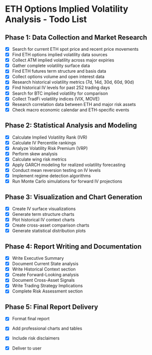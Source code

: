 # ETH Options Implied Volatility Analysis - Todo List

## Phase 1: Data Collection and Market Research
- [x] Search for current ETH spot price and recent price movements
- [x] Find ETH options implied volatility data sources
- [x] Collect ATM implied volatility across major expiries
- [x] Gather complete volatility surface data
- [x] Find ETH futures term structure and basis data
- [x] Collect options volume and open interest data
- [x] Research historical volatility metrics (7d, 14d, 30d, 60d, 90d)
- [x] Find historical IV levels for past 252 trading days
- [x] Search for BTC implied volatility for comparison
- [x] Collect TradFi volatility indices (VIX, MOVE)
- [x] Research correlation data between ETH and major risk assets
- [x] Check macro economic calendar and ETH-specific events

## Phase 2: Statistical Analysis and Modeling
- [x] Calculate Implied Volatility Rank (IVR)
- [x] Calculate IV Percentile rankings
- [x] Analyze Volatility Risk Premium (VRP)
- [x] Perform skew analysis
- [x] Calculate wing risk metrics
- [x] Apply GARCH modeling for realized volatility forecasting
- [x] Conduct mean reversion testing on IV levels
- [x] Implement regime detection algorithms
- [x] Run Monte Carlo simulations for forward IV projections

## Phase 3: Visualization and Chart Generation
- [x] Create IV surface visualizations
- [x] Generate term structure charts
- [x] Plot historical IV context charts
- [x] Create cross-asset comparison charts
- [x] Generate statistical distribution plots

## Phase 4: Report Writing and Documentation
- [x] Write Executive Summary
- [x] Document Current State analysis
- [x] Write Historical Context section
- [x] Create Forward-Looking analysis
- [x] Document Cross-Asset Signals
- [x] Write Trading Strategy Implications
- [x] Complete Risk Assessment section

## Phase 5: Final Report Delivery
- [x] Format final report
- [x] Add professional charts and tables
- [x] Include risk disclaimers
- [x] Deliver to user

